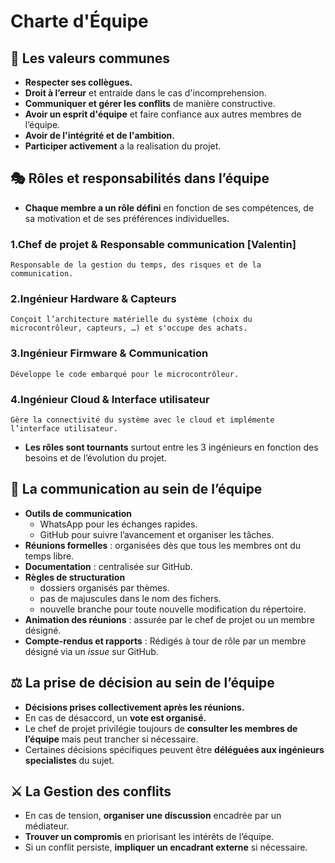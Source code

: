 # Charte d'Équipe

## 🌟 Les valeurs communes

- **Respecter ses collègues.**
- **Droit à l’erreur** et entraide dans le cas d'incomprehension.
- **Communiquer et gérer les conflits** de manière constructive.
- **Avoir un esprit d'équipe** et faire confiance aux autres membres de l’équipe.
- **Avoir de l'intégrité et de l'ambition.**
- **Participer activement** a la realisation du projet.

## 🎭 Rôles et responsabilités dans l’équipe

- **Chaque membre a un rôle défini** en fonction de ses compétences, de sa motivation et de ses préférences individuelles.

### **1.Chef de projet & Responsable communication [Valentin]**

```text
Responsable de la gestion du temps, des risques et de la communication.
```

### **2.Ingénieur Hardware & Capteurs**

```text
Conçoit l’architecture matérielle du système (choix du microcontrôleur, capteurs, …) et s'occupe des achats.
```

### **3.Ingénieur Firmware & Communication**

```text
Développe le code embarqué pour le microcontrôleur.
```

### **4.Ingénieur Cloud & Interface utilisateur**

```text
Gère la connectivité du système avec le cloud et implémente l’interface utilisateur.
```

- **Les rôles sont tournants** surtout entre les 3 ingénieurs en fonction des besoins et de l’évolution du projet.

## 📡 La communication au sein de l’équipe

- **Outils de communication**
  - WhatsApp pour les échanges rapides.
  - GitHub pour suivre l’avancement et organiser les tâches.  
- **Réunions formelles** : organisées dès que tous les membres ont du temps libre.  
- **Documentation** : centralisée sur GitHub.  
- **Règles de structuration**
  - dossiers organisés par thèmes.
  - pas de majuscules dans le nom des fichers.
  - nouvelle branche pour toute nouvelle modification du répertoire.  
- **Animation des réunions** : assurée par le chef de projet ou un membre désigné.  
- **Compte-rendus et rapports** : Rédigés à tour de rôle par un membre désigné via un *issue* sur GitHub.

## ⚖️ La prise de décision au sein de l’équipe

- **Décisions prises collectivement après les réunions.**  
- En cas de désaccord, un **vote est organisé.**  
- Le chef de projet privilégie toujours de **consulter les membres de l’équipe** mais peut trancher si nécessaire.  
- Certaines décisions spécifiques peuvent être **déléguées aux ingénieurs specialistes** du sujet.  

## ⚔️ La Gestion des conflits

- En cas de tension, **organiser une discussion** encadrée par un médiateur.  
- **Trouver un compromis** en priorisant les intérêts de l’équipe.  
- Si un conflit persiste, **impliquer un encadrant externe** si nécessaire.
